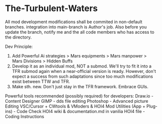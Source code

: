 # The-Turbulent-Waters

All mod development modifications shall be commited in non-default branches. integration into main-branch is Author's job.
Also before you update the branch, notify me and the all code members who has access to the directory.

Dev Principle:
1. Add Powerful Ai strategies > Mars equipments > Mars manpower > Mars Divisions > Hidden Buffs
2. Develop it as an individual mod, NOT a submod. We'll try to fit it into a TFR submod again when a near-official version is ready. However, don't expect a success from such adaptations since too much modifications exist between TTW and TFR.
3. Make sth. new. Don't just stay in the TFR framework. Embrace GUIs.

Powerful tools recommended (possibly required) for developers:
Draw.io - Content Designer
GIMP - dds file editing
Photoshop - Advanced picture Editing
VSC/Cursor + CWtools & VModers & HOI4 Mod Utilities (App + Plug-ins) - Code Check
HOI4 wiki & documentation.md in vanilia HOI4 file - Coding Instructions
